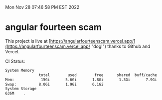 Mon Nov 28 07:46:58 PM EST 2022

# angular fourteen scam


This project is live at [https://angularfourteenscam.vercel.app/](https://angularfourteenscam.vercel.app/ "dog!") thanks to Github and Vercel.

CI Status: 

```bash
System Memory
               total        used        free      shared  buff/cache   available
Mem:            15Gi       5.6Gi       1.8Gi       1.3Gi       7.9Gi       8.0Gi
Swap:          8.0Gi       1.9Gi       6.1Gi
System Storage
636M	.
